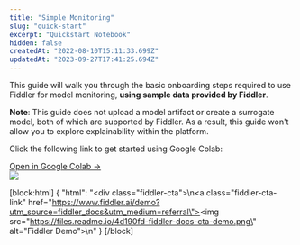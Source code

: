 ```yaml
---
title: "Simple Monitoring"
slug: "quick-start"
excerpt: "Quickstart Notebook"
hidden: false
createdAt: "2022-08-10T15:11:33.699Z"
updatedAt: "2023-09-27T17:41:25.694Z"
---
```

This guide will walk you through the basic onboarding steps required to use Fiddler for model monitoring, **using sample data provided by Fiddler**.  

**Note**: This guide does not upload a model artifact or create a surrogate model, both of which are supported by Fiddler.  As a result, this guide won't allow you to explore explainability within the platform.

Click the following link to get started using Google Colab:

<div class="colab-box">
    <a href="https://colab.research.google.com/github/fiddler-labs/fiddler-examples/blob/main/quickstart/Fiddler_Quickstart_Simple_Monitoring.ipynb" target="_blank">
        <div>
            Open in Google Colab →
        </div>
    </a>
    <div>
            <img src="https://colab.research.google.com/img/colab_favicon_256px.png" />
    </div>
</div>

[block:html]
{
  "html": "<div class=\"fiddler-cta\">\n<a class=\"fiddler-cta-link\" href=\"https://www.fiddler.ai/demo?utm_source=fiddler_docs&utm_medium=referral\"><img src=\"https://files.readme.io/4d190fd-fiddler-docs-cta-demo.png\" alt=\"Fiddler Demo\"></a>\n</div>"
}
[/block]